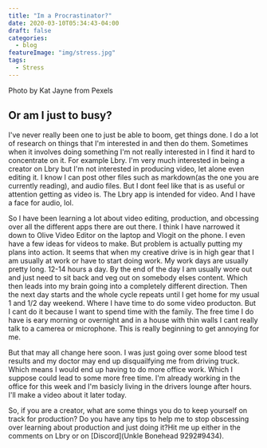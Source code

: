 ```yaml
---
title: "Im a Procrastinator?"
date: 2020-03-10T05:34:43-04:00
draft: false
categories:
  - blog
featureImage: "img/stress.jpg"  
tags:
  - Stress
---
```


Photo by Kat Jayne from Pexels

## Or am I just to busy?
I've never really been one to just be able to boom, get things done. I do a lot of research on things that I'm interested in and then do them. Sometimes when it involves doing something I'm not really interested in I find it hard to concentrate on it. For example Lbry. I'm very much interested in being a creator on Lbry but I'm not interested in producing video, let alone even editing it. I know I can post other files such as markdown(as the one you are currently reading), and audio files. But I dont feel like that is as useful or attention getting as video is. The Lbry app is intended for video. And I have a face for audio, lol. 

So I have been learning a lot about video editing, production, and obcessing over all the different apps there are out there. I think I have narrowed it down to Olive Video Editor on the laptop and Vlogit on the phone. I even have a few ideas for videos to make. But problem is actually putting my plans into action. It seems that when my creative drive is in high gear that I am usually at work or have to start doing work. My work days are usually pretty long. 12-14 hours a day. By the end of the day I am usually wore out and just need to sit back and veg out on somebody elses content. Which then leads into my brain going into a completely different direction. Then the next day starts and the whole cycle repeats until I get home for my usual 1 and 1/2 day weekend. Where I have time to do some video producton. But I cant do it because I want to spend time with the family. The free time I do have is eary morning or overnight and in a house with thin walls I cant really talk to a camerea or microphone. This is really beginning to get annoying for me. 

But that may all change here soon. I was just going over some blood test results and my doctor may end up disquailfying me from driving truck. Which means I would end up having to do more office work. Which I suppose could lead to some more free time. I'm already working in the office for this week and I'm basicly living in the drivers lounge after hours. I'll make a video about it later today.

So, if you are a creator, what are some things you do to keep yourself on track for production? Do you have any tips to help me to stop obscessing over learning about production and just doing it?Hit me up either in the comments on Lbry or on [Discord](Unkle Bonehead 9292#9434).
